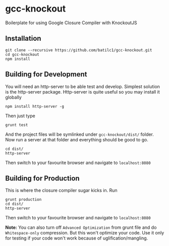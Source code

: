# gcc-knockout
Boilerplate for using Google Closure Compiler with KnockoutJS

## Installation

    git clone --recursive https://github.com/batilc1/gcc-knockout.git
    cd gcc-knockout
    npm install

## Building for Development

You will need an http-server to be able test and develop. Simplest solution is the http-server package. Http-server is quite useful so you may install it globally

    npm install http-server -g

Then just type
    
    grunt test

And the project files will be symlinked under `gcc-knockout/dist/` folder. Now run a server at that folder and everything should be good to go. 

    cd dist/
    http-server

Then switch to your favourite browser and navigate to `localhost:8080`

## Building for Production

This is where the closure compiler sugar kicks in. Run

    grunt production
    cd dist/
    http-server

Then switch to your favourite browser and navigate to `localhost:8080`

**Note:** You can also turn off `Advanced Optimization` from grunt file and do `Whitespace-only` compression. But this won't optimize your code. Use it only for testing if your code won't work because of uglification/mangling.
